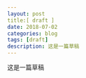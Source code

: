 ```yaml
---
layout: post
title:[ draft ]
date: 2018-07-02
categories: blog
tags: [draft]
description: 这是一篇草稿
---
```



这是一篇草稿
